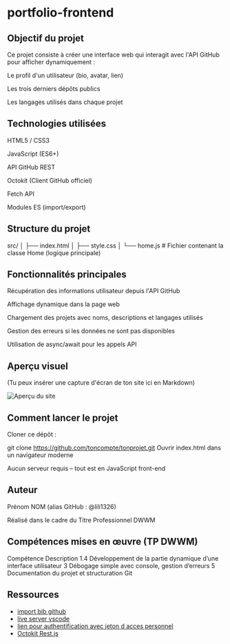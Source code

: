 # portfolio-frontend

## Objectif du projet

Ce projet consiste à créer une interface web qui interagit avec l'API GitHub pour afficher dynamiquement :

Le profil d'un utilisateur (bio, avatar, lien)

Les trois derniers dépôts publics

Les langages utilisés dans chaque projet

## Technologies utilisées

HTML5 / CSS3

JavaScript (ES6+)

API GitHub REST

Octokit (Client GitHub officiel)

Fetch API

Modules ES (import/export)

## Structure du projet

src/
│ ├── index.html
│ ├── style.css
│ └── home.js # Fichier contenant la classe Home (logique principale)

## Fonctionnalités principales

Récupération des informations utilisateur depuis l'API GitHub

Affichage dynamique dans la page web

Chargement des projets avec noms, descriptions et langages utilisés

Gestion des erreurs si les données ne sont pas disponibles

Utilisation de async/await pour les appels API

## Aperçu visuel

(Tu peux insérer une capture d'écran de ton site ici en Markdown)

![Aperçu du site](./screenshot.png)

## Comment lancer le projet

Cloner ce dépôt :

git clone https://github.com/toncompte/tonprojet.git
Ouvrir index.html dans un navigateur moderne

Aucun serveur requis – tout est en JavaScript front-end

## Auteur

Prénom NOM (alias GitHub : @lili1326)

Réalisé dans le cadre du Titre Professionnel DWWM

## Compétences mises en œuvre (TP DWWM)

Compétence Description
1.4 Développement de la partie dynamique d’une interface utilisateur
3 Débogage simple avec console, gestion d’erreurs
5 Documentation du projet et structuration Git

## Ressources

- [import bib github](https://github.com/octokit/octokit.js)
- [live server vscode](https://marketplace.visualstudio.com/items?itemName=ritwickdey.LiveServer)
- [lien pour authentification avec jeton d acces personnel](https://docs.github.com/en/rest/guides/scripting-with-the-rest-api-and-javascript?apiVersion=2022-11-28#instantiating-and-authenticating)
- [Octokit Rest.js](https://github.com/octokit/rest.js)
